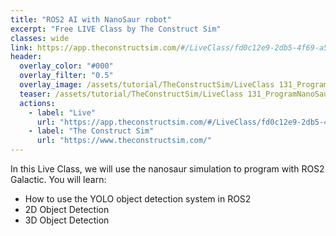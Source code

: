 ```yaml
---
title: "ROS2 AI with NanoSaur robot"
excerpt: "Free LIVE Class by The Construct Sim"
classes: wide
link: https://app.theconstructsim.com/#/LiveClass/fd0c12e9-2db5-4f69-a5bb-146b891bc69e
header:
  overlay_color: "#000"
  overlay_filter: "0.5"
  overlay_image: /assets/tutorial/TheConstructSim/LiveClass 131_ProgramNanoSaurwithROS2_TheConstruct.png
  teaser: /assets/tutorial/TheConstructSim/LiveClass 131_ProgramNanoSaurwithROS2_TheConstruct.png
  actions:
    - label: "Live"
      url: "https://app.theconstructsim.com/#/LiveClass/fd0c12e9-2db5-4f69-a5bb-146b891bc69e"
    - label: "The Construct Sim"
      url: "https://www.theconstructsim.com/"
---
```


In this Live Class, we will use the nanosaur simulation to program with ROS2 Galactic. You will learn:

* How to use the YOLO object detection system in ROS2
* 2D Object Detection
* 3D Object Detection